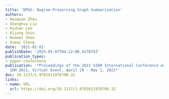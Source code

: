 ```yaml
---
title: 'DPGS: Degree-Preserving Graph Summarization'
authors:
- Houquan Zhou
- Shenghua Liu
- Kyuhan Lee
- Kijung Shin
- Huawei Shen
- Xueqi Cheng
date: '2021-01-01'
publishDate: '2025-05-07T04:22:06.927875Z'
publication_types:
- paper-conference
publication: '*Proceedings of the 2021 SIAM International Conference on Data Mining,
  SDM 2021, Virtual Event, April 29 - May 1, 2021*'
doi: 10.1137/1.9781611976700.32
links:
- name: URL
  url: https://doi.org/10.1137/1.9781611976700.32
---
```

